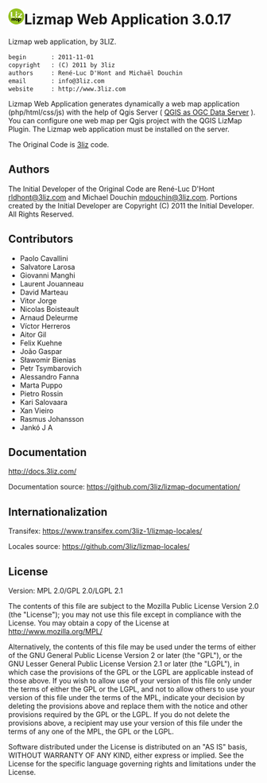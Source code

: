 [![logo](icon.png "3Liz")][3liz]Lizmap Web Application 3.0.17
================================================================

Lizmap web application, by 3LIZ.

    begin       : 2011-11-01
    copyright   : (C) 2011 by 3liz
    authors     : René-Luc D'Hont and Michaël Douchin
    email       : info@3liz.com
    website     : http://www.3liz.com

Lizmap Web Application generates dynamically a web map application (php/html/css/js) with the help of Qgis Server ( [QGIS as OGC Data Server] ). You can configure one web map per Qgis project with the QGIS LizMap Plugin. The Lizmap web application must be installed on the server.

The Original Code is [3liz] code.

Authors
-------

The Initial Developer of the Original Code are René-Luc D'Hont <rldhont@3liz.com> and Michael Douchin <mdouchin@3liz.com>. Portions created by the Initial Developer are Copyright (C) 2011 the Initial Developer. All Rights Reserved.

Contributors
--------------

* Paolo Cavallini
* Salvatore Larosa
* Giovanni Manghi
* Laurent Jouanneau
* David Marteau
* Vitor Jorge
* Nicolas Boisteault
* Arnaud Deleurme
* Víctor Herreros
* Aitor Gil
* Felix Kuehne
* João Gaspar
* Sławomir Bienias
* Petr Tsymbarovich
* Alessandro Fanna
* Marta Puppo
* Pietro Rossin
* Kari Salovaara
* Xan Vieiro
* Rasmus Johansson
* Jankó J A

Documentation
--------------

http://docs.3liz.com/

Documentation source: https://github.com/3liz/lizmap-documentation/

Internationalization
---------------------

Transifex: https://www.transifex.com/3liz-1/lizmap-locales/

Locales source: https://github.com/3liz/lizmap-locales/


License
-------
Version: MPL 2.0/GPL 2.0/LGPL 2.1

The contents of this file are subject to the Mozilla Public License Version 2.0 (the "License"); you may not use this file except in compliance with the License. You may obtain a copy of the License at http://www.mozilla.org/MPL/

Alternatively, the contents of this file may be used under the terms of either of the GNU General Public License Version 2 or later (the "GPL"), or the GNU Lesser General Public License Version 2.1 or later (the "LGPL"), in which case the provisions of the GPL or the LGPL are applicable instead of those above. If you wish to allow use of your version of this file only under the terms of either the GPL or the LGPL, and not to allow others to use your version of this file under the terms of the MPL, indicate your decision by deleting the provisions above and replace them with the notice and other provisions required by the GPL or the LGPL. If you do not delete the provisions above, a recipient may use your version of this file under the terms of any one of the MPL, the GPL or the LGPL.

Software distributed under the License is distributed on an "AS IS" basis, WITHOUT WARRANTY OF ANY KIND, either express or implied. See the License for the specific language governing rights and limitations under the License.


  [QGIS as OGC Data Server]: http://docs.qgis.org/testing/en/docs/user_manual/working_with_ogc/ogc_server_support.html
  [3liz]:http://www.3liz.com
